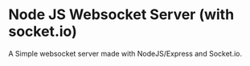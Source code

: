 # Node JS Websocket Server (with socket.io)

A Simple websocket server made with NodeJS/Express and Socket.io.
